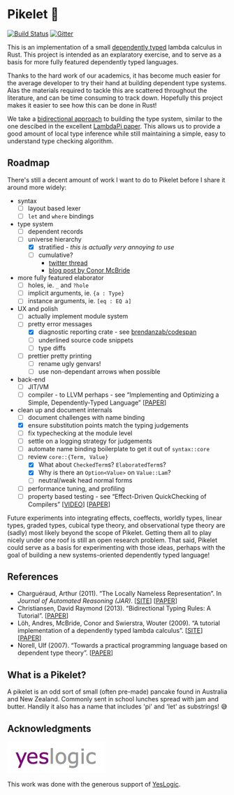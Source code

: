 # Pikelet 🥞

[![Build Status](travis-badge)][travis-url]
[![Gitter][gitter-badge]][gitter-lobby]

[travis-badge]: https://travis-ci.org/brendanzab/pikelet.svg?branch=master
[travis-url]: https://travis-ci.org/brendanzab/pikelet
[gitter-badge]: https://badges.gitter.im/gluon-lang/gluon.svg
[gitter-lobby]: https://gitter.im/pikelet-lang/Lobby

This is an implementation of a small [dependently typed][dependent-type-wikipedia]
lambda calculus in Rust. This project is intended as an explaratory exercise,
and to serve as a basis for more fully featured dependently typed languages.

Thanks to the hard work of our academics, it has become much easier for the
average developer to try their hand at building dependent type systems. Alas the
materials required to tackle this are scattered throughout the literature, and
can be time consuming to track down. Hopefully this project makes it easier to
see how this can be done in Rust!

We take a [bidirectional approach][bidirectional-typing-paper] to building the
type system, similar to the one descibed in the excellent
[LambdaPi paper][lambdapi-site]. This allows us to provide a good amount of
local type inference while still maintaining a simple, easy to understand type
checking algorithm.

[dependent-type-wikipedia]: https://en.wikipedia.org/wiki/Dependent_type

## Roadmap

There's still a decent amount of work I want to do to Pikelet before I share it
around more widely:

- syntax
  - [ ] layout based lexer
  - [ ] `let` and `where` bindings
- type system
  - [ ] dependent records
  - [ ] universe hierarchy
    - [x] stratified - _this is actually very annoying to use_
    - [ ] cumulative?
      - [twitter thread][universes-twitter-ramble]
      - [blog post by Conor McBride][universes-pigworker-blog]
- more fully featured elaborator
  - [ ] holes, ie. `_` and `?hole`
  - [ ] implicit arguments, ie. `{a : Type}`
  - [ ] instance arguments, ie. `[eq : EQ a]`
- UX and polish
  - [ ] actually implement module system
  - [ ] pretty error messages
    - [x] diagnostic reporting crate - see [brendanzab/codespan][codespan]
    - [ ] underlined source code snippets
    - [ ] type diffs
  - [ ] prettier pretty printing
    - [ ] rename ugly genvars!
    - [ ] use non-dependant arrows when possible
- back-end
  - [ ] JIT/VM
  - [ ] compiler - to LLVM perhaps - see “Implementing and Optimizing a Simple,
        Dependently-Typed Language” [[PAPER][compiling-lambdapi-paper]]
- clean up and document internals
  - [ ] document challenges with name binding
  - [x] ensure substitution points match the typing judgements
  - [ ] fix typechecking at the module level
  - [ ] settle on a logging strategy for judgements
  - [ ] automate name binding boilerplate to get it out of `syntax::core`
  - [ ] review `core::{Term, Value}`
    - [x] What about `CheckedTerm`s? `ElaboratedTerm`s?
    - [x] Why is there an `Option<Value>` on `Value::Lam`?
    - [ ] neutral/weak head normal forms
  - [ ] performance tuning, and profiling
  - [ ] property based testing - see “Effect-Driven QuickChecking of Compilers”
        [[VIDEO][quickchecking-compilers-video]]
        [[PAPER][quickchecking-compilers-paper]]

Future experiments into integrating effects, coeffects, worldly types, linear
types, graded types, cubical type theory, and observational type theory are
(sadly) most likely beyond the scope of Pikelet. Getting them all to play nicely
under one roof is still an open research problem. That said, Pikelet could serve
as a basis for experimenting with those ideas, perhaps with the goal of building
a new systems-oriented dependently typed language!

[codespan]: https://github.com/brendanzab/codespan
[universes-twitter-ramble]: https://twitter.com/brendanzab/status/962681577120587776
[universes-pigworker-blog]: https://pigworker.wordpress.com/2015/01/09/universe-hierarchies/
[compiling-lambdapi-paper]: http://publications.lib.chalmers.se/records/fulltext/124826.pdf
[quickchecking-compilers-video]: https://www.youtube.com/watch?v=_KrZzaShDew
[quickchecking-compilers-paper]: http://janmidtgaard.dk/papers/Midtgaard-al%3AICFP17-full.pdf

## References

- Charguéraud, Arthur (2011). “The Locally Nameless Representation”.
  In _Journal of Automated Reasoning (JAR)_.
  [[SITE][ln-site]]
  [[PAPER][ln-paper]]
- Christiansen, David Raymond (2013). “Bidirectional Typing Rules: A Tutorial”.
  [[PAPER][bidirectional-typing-paper]]
- Löh, Andres, McBride, Conor and Swierstra, Wouter (2009). “A tutorial
  implementation of a dependently typed lambda calculus”.
  [[SITE][lambdapi-site]]
  [[PAPER][lambdapi-paper]]
- Norell, Ulf (2007). “Towards a practical programming language based on
  dependent type theory”.
  [[PAPER][agda-paper]]

[ln-site]: http://www.chargueraud.org/softs/ln/
[ln-paper]: http://www.chargueraud.org/research/2009/ln/main.pdf
[bidirectional-typing-paper]: http://www.davidchristiansen.dk/tutorials/bidirectional.pdf
[lambdapi-site]: https://www.andres-loeh.de/LambdaPi/
[lambdapi-paper]: https://www.andres-loeh.de/LambdaPi/LambdaPi.pdf
[agda-paper]: http://www.cse.chalmers.se/~ulfn/papers/thesis.pdf

## What is a Pikelet?

A pikelet is an odd sort of small (often pre-made) pancake found in Australia
and New Zealand. Commonly sent in school lunches spread with jam and butter.
Handily it also has a name that includes 'pi' and 'let' as substrings! 😅

## Acknowledgments

[![YesLogic Logo][yeslogic-logo]][yeslogic]

This work was done with the generous support of [YesLogic][yeslogic].

[yeslogic]: http://yeslogic.com/
[yeslogic-logo]: assets/yeslogic-logo.png
